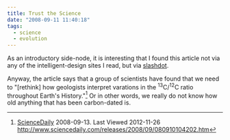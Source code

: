 ```yaml
---
title: Trust the Science
date: "2008-09-11 11:40:18"
tags:
  - science
  - evolution
---
```

As an introductory side-node, it is interesting that I found this article not via any of the intelligent-design sites I read, but via [slashdot](http://www.slashdot.net).

Anyway, the article says that a group of scientists have found that we need to "[rethink] how geologists interpret varations in the <sup>13</sup>C/<sup>12</sup>C ratio throughout Earth's History."[^20080911-1]  Or in other words, we really do not know how old anything that has been carbon-dated is.

[^20080911-1]: [ScienceDaily](http://www.sciencedaily.com) 2008-09-13.  Last Viewed 2012-11-26 <http://www.sciencedaily.com/releases/2008/09/080910104202.htm>


